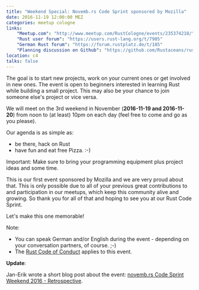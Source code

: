 ```yaml
---
title: "Weekend Special: Novemb.rs Code Sprint sponsored by Mozilla"
date: 2016-11-19 12:00:00 MEZ
categories: meetup cologne
links:
    "Meetup.com": "http://www.meetup.com/RustCologne/events/235374218/"
    "Rust user forum": "https://users.rust-lang.org/t/7905"
    "German Rust forum": "https://forum.rustplatz.de/t/185"
    "Planning discussion on Github": "https://github.com/Rustaceans/rust-cologne/issues/14"
location: c4
talks: false
---
```

The goal is to start new projects, work on your current ones or get involved in new ones. The event is open to beginners interested in learning Rust while building a small project. This may also be your chance to join someone else's project or vice versa.

We will meet on the 3rd weekend in November (**2016-11-19 and 2016-11-20**) from noon to (at least) 10pm on each day (feel free to come and go as you please).

Our agenda is as simple as:

* be there, hack on Rust
* have fun and eat free Pizza. :-)

Important: Make sure to bring your programming equipment plus project ideas and some time.

This is our first event sponsored by Mozilla and we are very proud about that. This is only possible due to all of your previous great contributions to and participation in our meetups, which keep this community alive and growing. So thank you for all of that and hoping to see you at our Rust Code Sprint.

Let's make this one memorable!

Note:

* You can speak German and/or English during the event - depending on your conversation partners, of course. ;-)
* The [Rust Code of Conduct](https://www.rust-lang.org/conduct.html) applies to this event.

**Update**:

Jan-Erik wrote a short blog post about the event: [novemb.rs Code Sprint Weekend 2016 - Retrospective](https://fnordig.de/2016/11/29/novemb-rs-code-sprint-weekend-2016-retrospective/).
